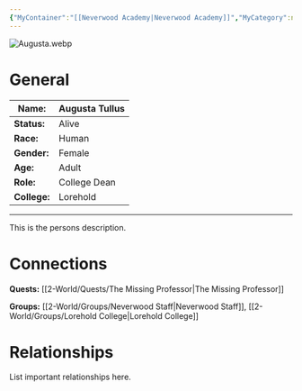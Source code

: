 ```yaml
---
{"MyContainer":"[[Neverwood Academy|Neverwood Academy]]","MyCategory":null,"image":"Augusta.webp","tags":["Category/People"],"obsidianUIMode":"preview","aliases":null,"NoteStatus":"❓","char_status":"Alive","char_race":"Human","char_gender":"Female","char_role":"College Dean","char_college":"Lorehold","char_items":null,"char_age":"Adult","parents":null,"children":null,"enemies":null,"allies":null,"siblings":null,"partner":null,"Connected_Quests":["[[2-World/Quests/The Missing Professor.md|The Missing Professor]]"],"Connected_Groups":["[[2-World/Groups/Neverwood Staff.md|Neverwood Staff]]","[[2-World/Groups/Lorehold College.md|Lorehold College]]"],"dg-publish":true,"dg-path":"World/People/Augusta Tullus.md","permalink":"/world/people/augusta-tullus/","dgPassFrontmatter":true,"updated":"2025-10-01T18:02:20.000+01:00"}
---
```



![Augusta.webp](/img/user/z_Assets/character_art/NPCs/Staff/Augusta.webp)
# General


| Name:        | Augusta Tullus |
| ------------ | -------------- |
| **Status:**  | Alive          |
| **Race:**    | Human          |
| **Gender:**  | Female         |
| **Age:**     | Adult          |
| **Role:**    | College Dean   |
| **College:** | Lorehold       |


---

This is the persons description. 


# Connections


**Quests:** [[2-World/Quests/The Missing Professor\|The Missing Professor]]

**Groups:** [[2-World/Groups/Neverwood Staff\|Neverwood Staff]], [[2-World/Groups/Lorehold College\|Lorehold College]]


# Relationships

List important relationships here. 

